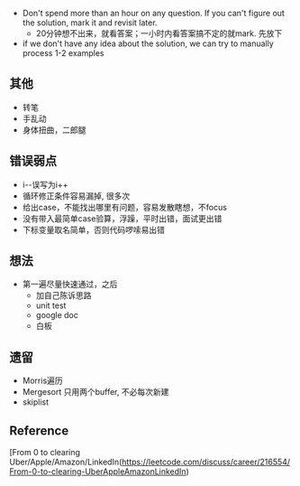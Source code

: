 
*  Don't spend more than an hour on any question. If you can't figure out the solution, mark it and revisit later.
    +  20分钟想不出来，就看答案；一小时内看答案搞不定的就mark. 先放下
*  if we don't have any idea about the solution, we can try to manually process 1-2 examples

## 其他

*  转笔
*  手乱动
*  身体扭曲，二郎腿


## 错误弱点

*  i--误写为i++
*  循环修正条件容易漏掉, 很多次
*  给出case，不能找出哪里有问题，容易发散瞎想，不focus
*  没有带入最简单case验算，浮躁，平时出错，面试更出错
*  下标变量取名简单，否则代码啰嗦易出错

## 想法

*  第一遍尽量快速通过，之后
    +  加自己陈诉思路
    +  unit test
    +  google doc
    +  白板

## 遗留

*  Morris遍历
*  Mergesort 只用两个buffer, 不必每次新建
*  skiplist


## Reference

[From 0 to clearing Uber/Apple/Amazon/LinkedIn(https://leetcode.com/discuss/career/216554/From-0-to-clearing-UberAppleAmazonLinkedIn)